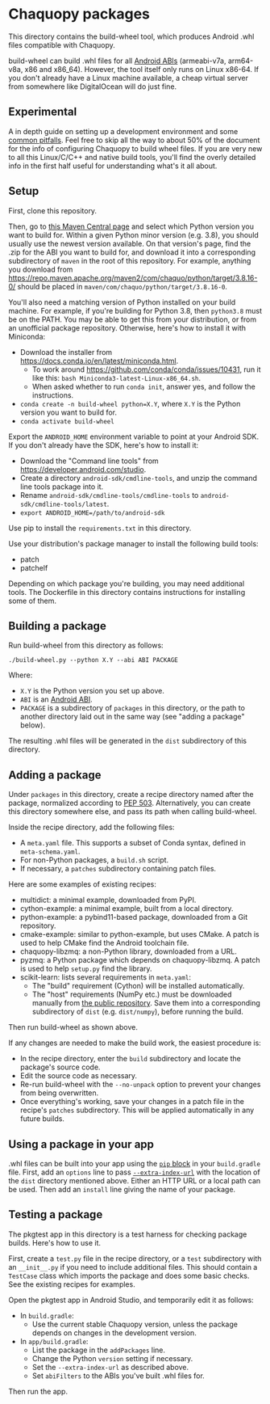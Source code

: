 # Chaquopy packages

This directory contains the build-wheel tool, which produces Android .whl files compatible
with Chaquopy.

build-wheel can build .whl files for all [Android
ABIs](https://developer.android.com/ndk/guides/abis) (armeabi-v7a, arm64-v8a, x86 and
x86_64). However, the tool itself only runs on Linux x86-64. If you don't already have a
Linux machine available, a cheap virtual server from somewhere like DigitalOcean will do
just fine.

## Experimental

A in depth guide on setting up a development environment and some [common pitfalls](common-pitfalls-and-solutions.md). Feel free to skip all the way to about 50% of the document for the info of configuring Chaquopy to build wheel files. If you are very new to all this Linux/C/C++ and native build tools, you'll find the overly detailed info in the first half useful for understanding what's it all about.

## Setup

First, clone this repository.

Then, go to [this Maven Central
page](https://repo.maven.apache.org/maven2/com/chaquo/python/target/) and select which
Python version you want to build for. Within a given Python minor version (e.g. 3.8),
you should usually use the newest version available. On that version's page, find
the .zip for the ABI you want to build for, and download it into a corresponding
subdirectory of `maven` in the root of this repository. For example, anything you download
from https://repo.maven.apache.org/maven2/com/chaquo/python/target/3.8.16-0/ should be
placed in `maven/com/chaquo/python/target/3.8.16-0`.

You'll also need a matching version of Python installed on your build machine. For
example, if you're building for Python 3.8, then `python3.8` must be on the PATH. You may
be able to get this from your distribution, or from an unofficial package repository.
Otherwise, here's how to install it with Miniconda:

* Download the installer from <https://docs.conda.io/en/latest/miniconda.html>.
  * To work around <https://github.com/conda/conda/issues/10431>, run it like this:
    `bash Miniconda3-latest-Linux-x86_64.sh`.
  * When asked whether to run `conda init`, answer yes, and follow the instructions.
* `conda create -n build-wheel python=X.Y`, where `X.Y` is the Python version you want to
  build for.
* `conda activate build-wheel`

Export the `ANDROID_HOME` environment variable to point at your Android SDK. If you don't
already have the SDK, here's how to install it:

* Download the "Command line tools" from <https://developer.android.com/studio>.
* Create a directory `android-sdk/cmdline-tools`, and unzip the command line tools package
  into it.
* Rename `android-sdk/cmdline-tools/cmdline-tools` to `android-sdk/cmdline-tools/latest`.
* `export ANDROID_HOME=/path/to/android-sdk`

Use pip to install the `requirements.txt` in this directory.

Use your distribution's package manager to install the following build tools:
* patch
* patchelf

Depending on which package you're building, you may need additional tools. The Dockerfile
in this directory contains instructions for installing some of them.


## Building a package

Run build-wheel from this directory as follows:

    ./build-wheel.py --python X.Y --abi ABI PACKAGE

Where:

* `X.Y` is the Python version you set up above.
* `ABI` is an [Android ABI](https://developer.android.com/ndk/guides/abis).
* `PACKAGE` is a subdirectory of `packages` in this directory, or the path to another
  directory laid out in the same way (see "adding a package" below).

The resulting .whl files will be generated in the `dist` subdirectory of this directory.


## Adding a package

Under `packages` in this directory, create a recipe directory named after the package,
normalized according to [PEP
503](https://peps.python.org/pep-0503/#normalized-names). Alternatively, you can create
this directory somewhere else, and pass its path when calling build-wheel.

Inside the recipe directory, add the following files:

* A `meta.yaml` file. This supports a subset of Conda syntax, defined in `meta-schema.yaml`.
* For non-Python packages, a `build.sh` script.
* If necessary, a `patches` subdirectory containing patch files.

Here are some examples of existing recipes:

* multidict: a minimal example, downloaded from PyPI.
* cython-example: a minimal example, built from a local directory.
* python-example: a pybind11-based package, downloaded from a Git repository.
* cmake-example: similar to python-example, but uses CMake. A patch is used to help CMake
  find the Android toolchain file.
* chaquopy-libzmq: a non-Python library, downloaded from a URL.
* pyzmq: a Python package which depends on chaquopy-libzmq. A patch is used to help
  `setup.py` find the library.
* scikit-learn: lists several requirements in `meta.yaml`:
  * The "build" requirement (Cython) will be installed automatically.
  * The "host" requirements (NumPy etc.) must be downloaded manually from
    [the public repository](https://chaquo.com/pypi-7.0/). Save them into a corresponding
    subdirectory of `dist` (e.g. `dist/numpy`), before running the build.

Then run build-wheel as shown above.

If any changes are needed to make the build work, the easiest procedure is:

* In the recipe directory, enter the `build` subdirectory and locate the package's source
  code.
* Edit the source code as necessary.
* Re-run build-wheel with the `--no-unpack` option to prevent your changes from being
  overwritten.
* Once everything's working, save your changes in a patch file in the recipe's `patches`
  subdirectory. This will be applied automatically in any future builds.


## Using a package in your app

.whl files can be built into your app using the [`pip`
block](https://chaquo.com/chaquopy/doc/current/android.html#requirements) in your
`build.gradle` file. First, add an `options` line to pass
[`--extra-index-url`](https://pip.pypa.io/en/stable/cli/pip_install/#cmdoption-extra-index-url)
with the location of the `dist` directory mentioned above. Either an HTTP URL or a local path
can be used. Then add an `install` line giving the name of your package.


## Testing a package

The pkgtest app in this directory is a test harness for checking package builds. Here's
how to use it.

First, create a `test.py` file in the recipe directory, or a `test` subdirectory with an
`__init__.py` if you need to include additional files. This should contain a `TestCase`
class which imports the package and does some basic checks. See the existing recipes for
examples.

Open the pkgtest app in Android Studio, and temporarily edit it as follows:

* In `build.gradle`:
  * Use the current stable Chaquopy version, unless the package depends on changes in the
    development version.
* In `app/build.gradle`:
  * List the package in the `addPackages` line.
  * Change the Python `version` setting if necessary.
  * Set the `--extra-index-url` as described above.
  * Set `abiFilters` to the ABIs you've built .whl files for.

Then run the app.
